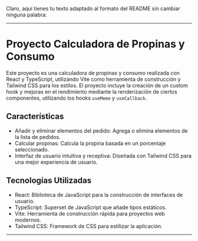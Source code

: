 
Claro, aquí tienes tu texto adaptado al formato del README sin cambiar ninguna palabra:

---

# Proyecto Calculadora de Propinas y Consumo

Este proyecto es una calculadora de propinas y consumo realizada con React y TypeScript, utilizando Vite como herramienta de construcción y Tailwind CSS para los estilos. El proyecto incluye la creación de un custom hook y mejoras en el rendimiento mediante la renderización de ciertos componentes, utilizando los hooks `useMemo` y `useCallback`.

## Características

- Añadir y eliminar elementos del pedido: Agrega o elimina elementos de la lista de pedidos.
- Calcular propinas: Calcula la propina basada en un porcentaje seleccionado.
- Interfaz de usuario intuitiva y receptiva: Diseñada con Tailwind CSS para una mejor experiencia de usuario.

## Tecnologías Utilizadas

- React: Biblioteca de JavaScript para la construcción de interfaces de usuario.
- TypeScript: Superset de JavaScript que añade tipos estáticos.
- Vite: Herramienta de construcción rápida para proyectos web modernos.
- Tailwind CSS: Framework de CSS para estilizar la aplicación.

---

